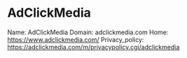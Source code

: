 
# AdClickMedia

Name: AdClickMedia
Domain: adclickmedia.com
Home: https://www.adclickmedia.com/
Privacy_policy: https://adclickmedia.com/m/privacypolicy.cgi/adclickmedia
